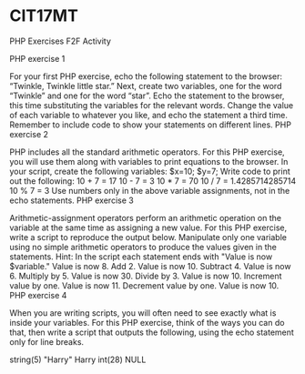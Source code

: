 # CIT17MT

PHP Exercises F2F Activity

PHP exercise 1

For your first PHP exercise, echo the following statement to the browser:
“Twinkle, Twinkle little star.”
Next, create two variables, one for the word “Twinkle” and one for the word “star”. Echo the statement to the browser, this time substituting the variables for the relevant words. Change the value of each variable to whatever you like, and echo the statement a third time. Remember to include code to show your statements on different lines.
PHP exercise 2

PHP includes all the standard arithmetic operators. For this PHP exercise, you will use them along with variables to print equations to the browser. In your script, create the following variables:
$x=10;
$y=7;
Write code to print out the following:
10 + 7 = 17
10 - 7 = 3
10 * 7 = 70
10 / 7 = 1.4285714285714
10 % 7 = 3
Use numbers only in the above variable assignments, not in the echo statements.
PHP exercise 3

Arithmetic-assignment operators perform an arithmetic operation on the variable at the same time as assigning a new value. For this PHP exercise, write a script to reproduce the output below. Manipulate only one variable using no simple arithmetic operators to produce the values given in the statements.
Hint: In the script each statement ends with "Value is now $variable."
Value is now 8.
Add 2. Value is now 10.
Subtract 4. Value is now 6.
Multiply by 5. Value is now 30.
Divide by 3. Value is now 10.
Increment value by one. Value is now 11.
Decrement value by one. Value is now 10.
PHP exercise 4

When you are writing scripts, you will often need to see exactly what is inside your variables. For this PHP exercise, think of the ways you can do that, then write a script that outputs the following, using the echo statement only for line breaks.

string(5) "Harry"
Harry
int(28)
NULL
